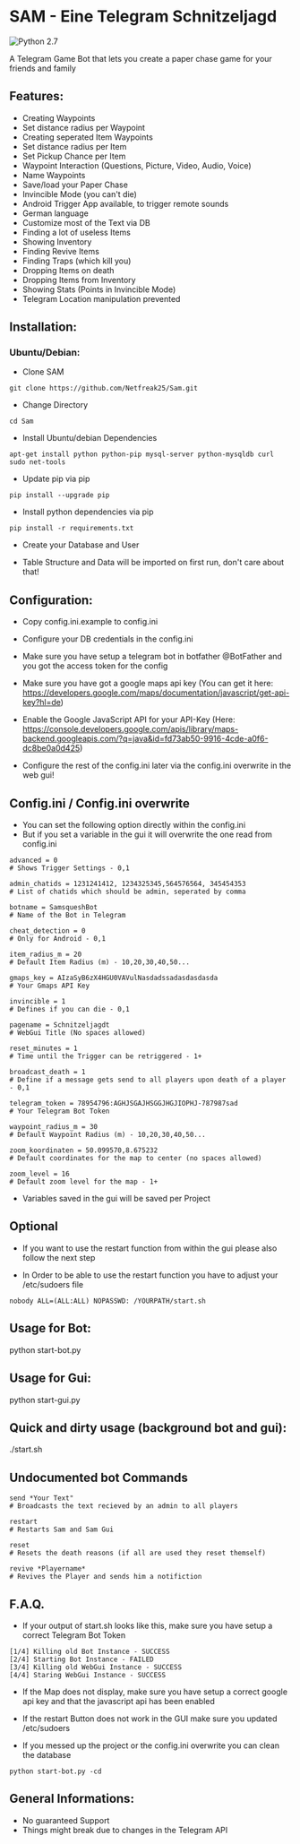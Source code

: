 
# SAM - Eine Telegram Schnitzeljagd

![Python 2.7](https://img.shields.io/badge/python-2.7-blue.svg)

A Telegram Game Bot that lets you create a paper chase game for your friends and family

## Features:
* Creating Waypoints
* Set distance radius per Waypoint
* Creating seperated Item Waypoints
* Set distance radius per Item
* Set Pickup Chance per Item
* Waypoint Interaction (Questions, Picture, Video, Audio, Voice)
* Name Waypoints
* Save/load your Paper Chase
* Invincible Mode (you can't die)
* Android Trigger App available, to trigger remote sounds
* German language
* Customize most of the Text via DB
* Finding a lot of useless Items
* Showing Inventory
* Finding Revive Items
* Finding Traps (which kill you)
* Dropping Items on death
* Dropping Items from Inventory
* Showing Stats (Points in Invincible Mode)
* Telegram Location manipulation prevented

## Installation:
### Ubuntu/Debian:
* Clone SAM
```
git clone https://github.com/Netfreak25/Sam.git
```

* Change Directory
```
cd Sam
```

* Install Ubuntu/debian Dependencies
```
apt-get install python python-pip mysql-server python-mysqldb curl sudo net-tools
```

* Update pip via pip
```
pip install --upgrade pip
```

* Install python dependencies via pip
```
pip install -r requirements.txt
```

* Create your Database and User

* Table Structure and Data will be imported on first run, don't care about that!

## Configuration:
* Copy config.ini.example to config.ini

* Configure your DB credentials in the config.ini

* Make sure you have setup a telegram bot in botfather @BotFather and you got the access token for the config

* Make sure you have got a google maps api key (You can get it here: https://developers.google.com/maps/documentation/javascript/get-api-key?hl=de)

* Enable the Google JavaScript API for your API-Key (Here: https://console.developers.google.com/apis/library/maps-backend.googleapis.com/?q=java&id=fd73ab50-9916-4cde-a0f6-dc8be0a0d425)

* Configure the rest of the config.ini later via the config.ini overwrite in the web gui!

## Config.ini / Config.ini overwrite
* You can set the following option directly within the config.ini
* But if you set a variable in the gui it will overwrite the one read from config.ini
```
advanced = 0
# Shows Trigger Settings - 0,1

admin_chatids = 1231241412, 1234325345,564576564, 345454353
# List of chatids which should be admin, seperated by comma

botname = SamsqueshBot
# Name of the Bot in Telegram

cheat_detection = 0
# Only for Android - 0,1

item_radius_m = 20
# Default Item Radius (m) - 10,20,30,40,50...

gmaps_key = AIzaSyB6zX4HGU0VAVulNasdadssadasdasdasda
# Your Gmaps API Key

invincible = 1
# Defines if you can die - 0,1

pagename = Schnitzeljagdt
# WebGui Title (No spaces allowed)

reset_minutes = 1
# Time until the Trigger can be retriggered - 1+

broadcast_death = 1
# Define if a message gets send to all players upon death of a player - 0,1

telegram_token = 78954796:AGHJSGAJHSGGJHGJIOPHJ-787987sad
# Your Telegram Bot Token

waypoint_radius_m = 30
# Default Waypoint Radius (m) - 10,20,30,40,50...

zoom_koordinaten = 50.099570,8.675232
# Default coordinates for the map to center (no spaces allowed)

zoom_level = 16
# Default zoom level for the map - 1+
```
* Variables saved in the gui will be saved per Project

## Optional
* If you want to use the restart function from within the gui please also follow the next step

* In Order to be able to use the restart function you have to adjust your /etc/sudoers file
```
nobody ALL=(ALL:ALL) NOPASSWD: /YOURPATH/start.sh
```



## Usage for Bot:
python start-bot.py

## Usage for Gui:
python start-gui.py

## Quick and dirty usage (background bot and gui):
./start.sh

## Undocumented bot Commands
```
send *Your Text"
# Broadcasts the text recieved by an admin to all players

restart
# Restarts Sam and Sam Gui

reset
# Resets the death reasons (if all are used they reset themself)

revive *Playername*
# Revives the Player and sends him a notifiction
```


## F.A.Q.
* If your output of start.sh looks like this, make sure you have setup a correct Telegram Bot Token

```
[1/4] Killing old Bot Instance - SUCCESS
[2/4] Starting Bot Instance - FAILED
[3/4] Killing old WebGui Instance - SUCCESS
[4/4] Staring WebGui Instance - SUCCESS
```

* If the Map does not display, make sure you have setup a correct google api key and that the javascript api has been enabled

* If the restart Button does not work in the GUI make sure you updated /etc/sudoers

* If you messed up the project or the config.ini overwrite you can clean the database
```
python start-bot.py -cd
```


## General Informations:
* No guaranteed Support
* Things might break due to changes in the Telegram API